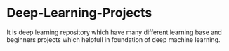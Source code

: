 # Deep-Learning-Projects
It is deep learning repository which have many different learning base and beginners projects which helpfull in foundation of deep machine learning.
